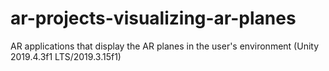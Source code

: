 # ar-projects-visualizing-ar-planes
AR applications that display the AR planes in the user's environment (Unity 2019.4.3f1 LTS/2019.3.15f1)
